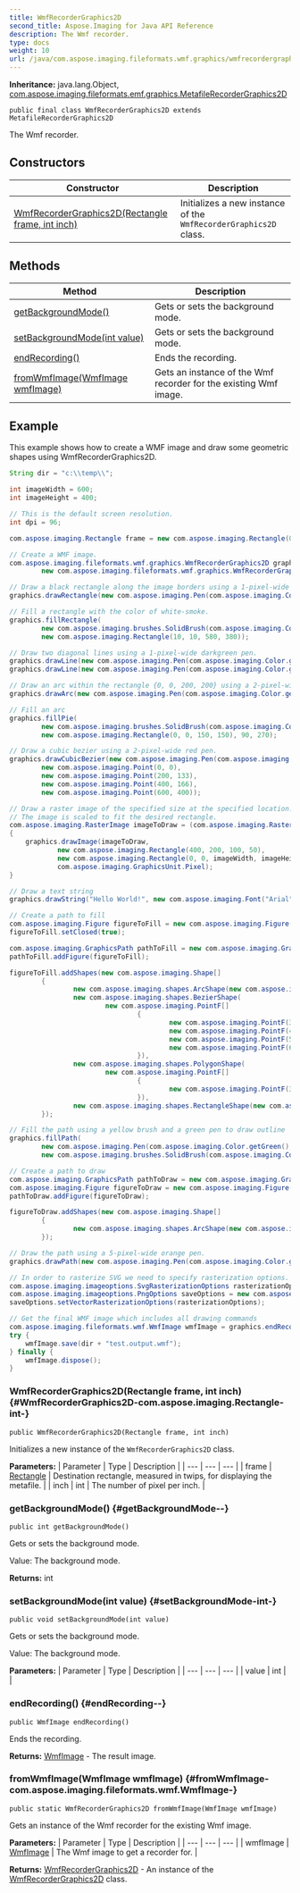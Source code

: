 ```yaml
---
title: WmfRecorderGraphics2D
second_title: Aspose.Imaging for Java API Reference
description: The Wmf recorder.
type: docs
weight: 10
url: /java/com.aspose.imaging.fileformats.wmf.graphics/wmfrecordergraphics2d/
---
```

**Inheritance:**
java.lang.Object, [com.aspose.imaging.fileformats.emf.graphics.MetafileRecorderGraphics2D](../../com.aspose.imaging.fileformats.emf.graphics/metafilerecordergraphics2d)
```
public final class WmfRecorderGraphics2D extends MetafileRecorderGraphics2D
```

The Wmf recorder.
## Constructors

| Constructor | Description |
| --- | --- |
| [WmfRecorderGraphics2D(Rectangle frame, int inch)](#WmfRecorderGraphics2D-com.aspose.imaging.Rectangle-int-) | Initializes a new instance of the `WmfRecorderGraphics2D` class. |
## Methods

| Method | Description |
| --- | --- |
| [getBackgroundMode()](#getBackgroundMode--) | Gets or sets the background mode. |
| [setBackgroundMode(int value)](#setBackgroundMode-int-) | Gets or sets the background mode. |
| [endRecording()](#endRecording--) | Ends the recording. |
| [fromWmfImage(WmfImage wmfImage)](#fromWmfImage-com.aspose.imaging.fileformats.wmf.WmfImage-) | Gets an instance of the Wmf recorder for the existing Wmf image. |

## Example
This example shows how to create a WMF image and draw some geometric shapes using WmfRecorderGraphics2D.
``` java
String dir = "c:\\temp\\";

int imageWidth = 600;
int imageHeight = 400;

// This is the default screen resolution.
int dpi = 96;

com.aspose.imaging.Rectangle frame = new com.aspose.imaging.Rectangle(0, 0, imageWidth, imageHeight);

// Create a WMF image.
com.aspose.imaging.fileformats.wmf.graphics.WmfRecorderGraphics2D graphics =
        new com.aspose.imaging.fileformats.wmf.graphics.WmfRecorderGraphics2D(frame, dpi);

// Draw a black rectangle along the image borders using a 1-pixel-wide black pen.
graphics.drawRectangle(new com.aspose.imaging.Pen(com.aspose.imaging.Color.getBlack(), 1), 0, 0, imageWidth, imageHeight);

// Fill a rectangle with the color of white-smoke.
graphics.fillRectangle(
        new com.aspose.imaging.brushes.SolidBrush(com.aspose.imaging.Color.getWhiteSmoke()),
        new com.aspose.imaging.Rectangle(10, 10, 580, 380));

// Draw two diagonal lines using a 1-pixel-wide darkgreen pen.
graphics.drawLine(new com.aspose.imaging.Pen(com.aspose.imaging.Color.getDarkGreen(), 1), 0, 0, imageWidth, imageHeight);
graphics.drawLine(new com.aspose.imaging.Pen(com.aspose.imaging.Color.getDarkGreen(), 1), 0, imageHeight, imageWidth, 0);

// Draw an arc within the rectangle {0, 0, 200, 200} using a 2-pixel-wide blue pen.
graphics.drawArc(new com.aspose.imaging.Pen(com.aspose.imaging.Color.getBlue(), 2), new com.aspose.imaging.Rectangle(0, 0, 200, 200), 90, 270);

// Fill an arc
graphics.fillPie(
        new com.aspose.imaging.brushes.SolidBrush(com.aspose.imaging.Color.getLightSkyBlue()),
        new com.aspose.imaging.Rectangle(0, 0, 150, 150), 90, 270);

// Draw a cubic bezier using a 2-pixel-wide red pen.
graphics.drawCubicBezier(new com.aspose.imaging.Pen(com.aspose.imaging.Color.getRed(), 2),
        new com.aspose.imaging.Point(0, 0),
        new com.aspose.imaging.Point(200, 133),
        new com.aspose.imaging.Point(400, 166),
        new com.aspose.imaging.Point(600, 400));

// Draw a raster image of the specified size at the specified location.
// The image is scaled to fit the desired rectangle.
com.aspose.imaging.RasterImage imageToDraw = (com.aspose.imaging.RasterImage) com.aspose.imaging.Image.load(dir + "sample.bmp");
{
    graphics.drawImage(imageToDraw,
            new com.aspose.imaging.Rectangle(400, 200, 100, 50),
            new com.aspose.imaging.Rectangle(0, 0, imageWidth, imageHeight),
            com.aspose.imaging.GraphicsUnit.Pixel);
}

// Draw a text string
graphics.drawString("Hello World!", new com.aspose.imaging.Font("Arial", 48, com.aspose.imaging.FontStyle.Regular), com.aspose.imaging.Color.getDarkRed(), 200, 300);

// Create a path to fill
com.aspose.imaging.Figure figureToFill = new com.aspose.imaging.Figure();
figureToFill.setClosed(true);

com.aspose.imaging.GraphicsPath pathToFill = new com.aspose.imaging.GraphicsPath();
pathToFill.addFigure(figureToFill);

figureToFill.addShapes(new com.aspose.imaging.Shape[]
        {
                new com.aspose.imaging.shapes.ArcShape(new com.aspose.imaging.RectangleF(400, 0, 200, 100), 45, 300),
                new com.aspose.imaging.shapes.BezierShape(
                        new com.aspose.imaging.PointF[]
                                {
                                        new com.aspose.imaging.PointF(300, 200),
                                        new com.aspose.imaging.PointF(400, 200),
                                        new com.aspose.imaging.PointF(500, 100),
                                        new com.aspose.imaging.PointF(600, 200),
                                }),
                new com.aspose.imaging.shapes.PolygonShape(
                        new com.aspose.imaging.PointF[]
                                {
                                        new com.aspose.imaging.PointF(300, 100),
                                }),
                new com.aspose.imaging.shapes.RectangleShape(new com.aspose.imaging.RectangleF(0, 100, 200, 200)),
        });

// Fill the path using a yellow brush and a green pen to draw outline
graphics.fillPath(
        new com.aspose.imaging.Pen(com.aspose.imaging.Color.getGreen(), 2),
        new com.aspose.imaging.brushes.SolidBrush(com.aspose.imaging.Color.getYellow()), pathToFill);

// Create a path to draw
com.aspose.imaging.GraphicsPath pathToDraw = new com.aspose.imaging.GraphicsPath();
com.aspose.imaging.Figure figureToDraw = new com.aspose.imaging.Figure();
pathToDraw.addFigure(figureToDraw);

figureToDraw.addShapes(new com.aspose.imaging.Shape[]
        {
                new com.aspose.imaging.shapes.ArcShape(new com.aspose.imaging.RectangleF(200, 200, 200, 200), 0, 360),
        });

// Draw the path using a 5-pixel-wide orange pen.
graphics.drawPath(new com.aspose.imaging.Pen(com.aspose.imaging.Color.getOrange(), 5), pathToDraw);

// In order to rasterize SVG we need to specify rasterization options.
com.aspose.imaging.imageoptions.SvgRasterizationOptions rasterizationOptions = new com.aspose.imaging.imageoptions.SvgRasterizationOptions();
com.aspose.imaging.imageoptions.PngOptions saveOptions = new com.aspose.imaging.imageoptions.PngOptions();
saveOptions.setVectorRasterizationOptions(rasterizationOptions);

// Get the final WMF image which includes all drawing commands
com.aspose.imaging.fileformats.wmf.WmfImage wmfImage = graphics.endRecording();
try {
    wmfImage.save(dir + "test.output.wmf");
} finally {
    wmfImage.dispose();
}
```

### WmfRecorderGraphics2D(Rectangle frame, int inch) {#WmfRecorderGraphics2D-com.aspose.imaging.Rectangle-int-}
```
public WmfRecorderGraphics2D(Rectangle frame, int inch)
```


Initializes a new instance of the `WmfRecorderGraphics2D` class.

**Parameters:**
| Parameter | Type | Description |
| --- | --- | --- |
| frame | [Rectangle](../../com.aspose.imaging/rectangle) | Destination rectangle, measured in twips, for displaying the metafile. |
| inch | int | The number of pixel per inch. |

### getBackgroundMode() {#getBackgroundMode--}
```
public int getBackgroundMode()
```


Gets or sets the background mode.

Value: The background mode.

**Returns:**
int
### setBackgroundMode(int value) {#setBackgroundMode-int-}
```
public void setBackgroundMode(int value)
```


Gets or sets the background mode.

Value: The background mode.

**Parameters:**
| Parameter | Type | Description |
| --- | --- | --- |
| value | int |  |

### endRecording() {#endRecording--}
```
public WmfImage endRecording()
```


Ends the recording.

**Returns:**
[WmfImage](../../com.aspose.imaging.fileformats.wmf/wmfimage) - The result image.
### fromWmfImage(WmfImage wmfImage) {#fromWmfImage-com.aspose.imaging.fileformats.wmf.WmfImage-}
```
public static WmfRecorderGraphics2D fromWmfImage(WmfImage wmfImage)
```


Gets an instance of the Wmf recorder for the existing Wmf image.

**Parameters:**
| Parameter | Type | Description |
| --- | --- | --- |
| wmfImage | [WmfImage](../../com.aspose.imaging.fileformats.wmf/wmfimage) | The Wmf image to get a recorder for. |

**Returns:**
[WmfRecorderGraphics2D](../../com.aspose.imaging.fileformats.wmf.graphics/wmfrecordergraphics2d) - An instance of the [WmfRecorderGraphics2D](../../com.aspose.imaging.fileformats.wmf.graphics/wmfrecordergraphics2d) class.
